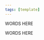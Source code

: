 ```yaml
---
tags: [template]
---
```



<span class='ob-timelines' data-date='1499-03-28-00' data-title="Compressed code">WORDS HERE</span>

<span 
	  class='ob-timelines' 
	  data-date='2000-10-10-00' 
	  data-title='Full Code Ex' 
	  data-class='orange' 
	  data-img = 'Timeline Example/Timeline_2.jpg' 
	  data-type='range' 
	  data-end='2000-10-20-00'> 
	WORDS HERE
</span>
